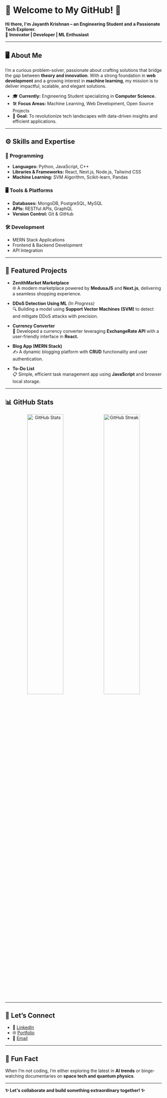 # 🌟 Welcome to My GitHub! 🌟  
**Hi there, I'm Jayanth Krishnan – an Engineering Student and a Passionate Tech Explorer.**  
🚀 **Innovator | Developer | ML Enthusiast**

---

## 🖥️ About Me  
I’m a curious problem-solver, passionate about crafting solutions that bridge the gap between **theory and innovation**. With a strong foundation in **web development** and a growing interest in **machine learning**, my mission is to deliver impactful, scalable, and elegant solutions.  

- 🎓 **Currently:** Engineering Student specializing in **Computer Science.**  
- 🛠️ **Focus Areas:** Machine Learning, Web Development, Open Source Projects  
- 🌟 **Goal:** To revolutionize tech landscapes with data-driven insights and efficient applications.  

---

## ⚙️ Skills and Expertise  

### 🚀 Programming  
- **Languages:** Python, JavaScript, C++  
- **Libraries & Frameworks:** React, Next.js, Node.js, Tailwind CSS  
- **Machine Learning:** SVM Algorithm, Scikit-learn, Pandas  

### 🖥️ Tools & Platforms  
- **Databases:** MongoDB, PostgreSQL, MySQL  
- **APIs:** RESTful APIs, GraphQL  
- **Version Control:** Git & GitHub  

### 🛠️ Development  
- MERN Stack Applications  
- Frontend & Backend Development  
- API Integration  

---

## 🌟 Featured Projects  

- **ZenithMarket Marketplace**  
  🌐 A modern marketplace powered by **MedusaJS** and **Next.js**, delivering a seamless shopping experience.  

- **DDoS Detection Using ML** *(In Progress)*  
  🔍 Building a model using **Support Vector Machines (SVM)** to detect and mitigate DDoS attacks with precision.  

- **Currency Converter**  
  💱 Developed a currency converter leveraging **ExchangeRate API** with a user-friendly interface in **React.**  

- **Blog App (MERN Stack)**  
  ✍️ A dynamic blogging platform with **CRUD** functionality and user authentication.  

- **To-Do List**  
  📋 Simple, efficient task management app using **JavaScript** and browser local storage.  

---

## 📊 GitHub Stats  

<p align="center">  
  <img src="https://github-readme-stats.vercel.app/api?username=JayanthKrishnan&show_icons=true&theme=tokyonight" alt="GitHub Stats" width="48%">  
<img src="https://github-readme-streak-stats.herokuapp.com/?user=JayanthKrishnan&theme=tokyonight" alt="GitHub Streak" width="48%">

</p>  

---

## 🔗 Let’s Connect  

- 💼 [LinkedIn](https://linkedin.com/in/your-profile)  
- 🌐 [Portfolio](https://your-portfolio.com)  
- 📧 [Email](mailto:your.email@example.com)  

---

## 🎯 Fun Fact  
When I’m not coding, I’m either exploring the latest in **AI trends** or binge-watching documentaries on **space tech and quantum physics**.  

---

**✨ Let's collaborate and build something extraordinary together! ✨**

